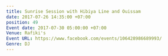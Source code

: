 ```yaml
---
title: Sunrise Session with Hibiya Line and Ouissam
date: 2017-07-26 14:35:00 +07:00
position: 49
Event date: 2017-07-30 05:00:00 +07:00
Venue: Rafiki's
Event URL: https://www.facebook.com/events/106428986689993/
Genre: DJ
---
```


